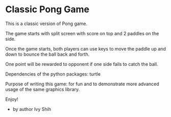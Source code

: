 Classic Pong Game
=================

This is a classic version of Pong game.

The game starts with split screen with score on top and 2 paddles on the side.

Once the game starts, both players can use keys to move the paddle up and down to bounce the ball back and forth.

One point will be rewarded to opponent if one side fails to catch the ball.


Dependencies of the python packages: turtle

Purpose of writing this game:  for fun and to demonstrate more advanced usage of the same graphics library.  

Enjoy!

- by author Ivy Shih

